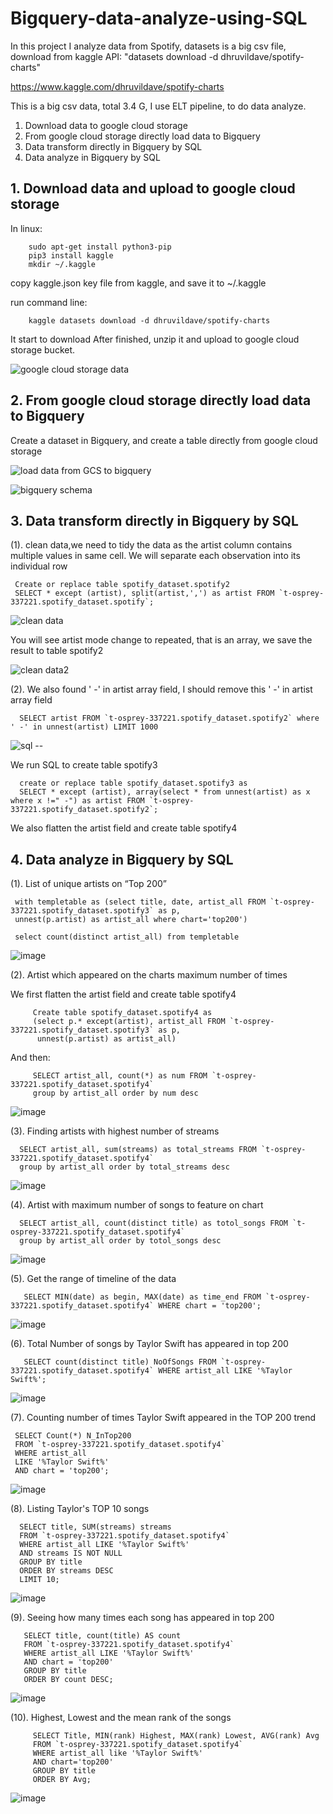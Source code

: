 # Bigquery-data-analyze-using-SQL

In this project I analyze data from Spotify, datasets is a big csv file, download from kaggle API: "datasets download -d dhruvildave/spotify-charts" 

https://www.kaggle.com/dhruvildave/spotify-charts

This is a big csv data, total 3.4 G, I use ELT pipeline, to do data analyze. 

1. Download data to google cloud storage
2. From google cloud storage directly load data to Bigquery
3. Data transform directly in Bigquery by SQL
4. Data analyze in Bigquery by SQL


## 1. Download data and upload to google cloud storage
 
 In linux:
 
        sudo apt-get install python3-pip
        pip3 install kaggle
        mkdir ~/.kaggle
        
 copy kaggle.json key file from kaggle, and save it to ~/.kaggle
 
 run command line:
 
        kaggle datasets download -d dhruvildave/spotify-charts
        
 It start to download
After finished, unzip it and upload to google cloud storage bucket.

![google cloud storage data](https://user-images.githubusercontent.com/98153604/151671732-ef7c422b-9b8c-428b-9abe-d8f461377528.JPG)

## 2. From google cloud storage directly load data to Bigquery

  Create a dataset in Bigquery, and create a table directly from google cloud storage

![load data from GCS to bigquery](https://user-images.githubusercontent.com/98153604/151671815-21020780-5b33-4329-9c95-edefec1f5f8c.JPG)

![bigquery schema](https://user-images.githubusercontent.com/98153604/151671911-87fb2835-43d0-4e85-8600-cd1d543ab0b3.JPG)


## 3. Data transform directly in Bigquery by SQL

(1). clean data,we need to tidy the data as the artist column contains multiple values in same cell. We will separate each observation into its individual row

     Create or replace table spotify_dataset.spotify2
     SELECT * except (artist), split(artist,',') as artist FROM `t-osprey-337221.spotify_dataset.spotify`;
     
![clean data](https://user-images.githubusercontent.com/98153604/151671931-3c57e6ca-c72a-4a23-9ff7-82302932a2f2.JPG)

You will see artist mode change to repeated, that is an array, we save the result to table spotify2

![clean data2](https://user-images.githubusercontent.com/98153604/151671977-0c666301-a224-40a6-affe-806df1754f36.JPG)

(2). We also found ' -' in artist array field, I should remove this ' -' in artist array field

      SELECT artist FROM `t-osprey-337221.spotify_dataset.spotify2` where ' -' in unnest(artist) LIMIT 1000
      
![sql --](https://user-images.githubusercontent.com/98153604/151672081-9a9582b0-8874-49ed-ad78-3073ec6e336e.JPG)

We run SQL to create table spotify3

      create or replace table spotify_dataset.spotify3 as 
      SELECT * except (artist), array(select * from unnest(artist) as x where x !=" -") as artist FROM `t-osprey-337221.spotify_dataset.spotify2`; 
    
We also flatten the artist field and create table spotify4
      

## 4. Data analyze in Bigquery by SQL
    
(1). List of unique artists on “Top 200”
            
     with templetable as (select title, date, artist_all FROM `t-osprey-337221.spotify_dataset.spotify3` as p, 
     unnest(p.artist) as artist_all where chart='top200')

     select count(distinct artist_all) from templetable
            
 ![image](https://user-images.githubusercontent.com/98153604/151672306-ab05bd97-421f-43ac-a6a1-a9f89668f547.png)
    
    
(2). Artist which appeared on the charts maximum number of times
    
We first flatten the artist field and create table spotify4
    
         Create table spotify_dataset.spotify4 as 
         (select p.* except(artist), artist_all FROM `t-osprey-337221.spotify_dataset.spotify3` as p, 
          unnest(p.artist) as artist_all)
          
And then:
    
         SELECT artist_all, count(*) as num FROM `t-osprey-337221.spotify_dataset.spotify4` 
         group by artist_all order by num desc
         
 ![image](https://user-images.githubusercontent.com/98153604/151672418-ece7bb18-bfeb-4ac0-a4d5-1c5560cc8e9b.png)
 
 (3). Finding artists with highest number of streams
 
      SELECT artist_all, sum(streams) as total_streams FROM `t-osprey-337221.spotify_dataset.spotify4` 
      group by artist_all order by total_streams desc
      
 ![image](https://user-images.githubusercontent.com/98153604/151672573-3e00d1a2-8611-44b8-813b-3bc0a435eff9.png)
 
 (4). Artist with maximum number of songs to feature on chart
 
      SELECT artist_all, count(distinct title) as totol_songs FROM `t-osprey-337221.spotify_dataset.spotify4` 
      group by artist_all order by totol_songs desc
 
 ![image](https://user-images.githubusercontent.com/98153604/151672623-80b702b8-8c66-4d75-8262-79d63a0b96dd.png)
 
 (5). Get the range of timeline of the data
 
       SELECT MIN(date) as begin, MAX(date) as time_end FROM `t-osprey-337221.spotify_dataset.spotify4` WHERE chart = 'top200';
 
 ![image](https://user-images.githubusercontent.com/98153604/151672667-189046c2-edec-4c44-9662-0ffe16d719b1.png)
 
 (6). Total Number of songs by Taylor Swift has appeared in top 200
 
       SELECT count(distinct title) NoOfSongs FROM `t-osprey-337221.spotify_dataset.spotify4` WHERE artist_all LIKE '%Taylor Swift%';
       
 ![image](https://user-images.githubusercontent.com/98153604/151672725-01c2fac7-4896-4ea1-9d8d-c906277f7e4a.png)
 
 
 (7). Counting number of times Taylor Swift appeared in the TOP 200 trend
 
     SELECT Count(*) N_InTop200 
     FROM `t-osprey-337221.spotify_dataset.spotify4` 
     WHERE artist_all 
     LIKE '%Taylor Swift%' 
     AND chart = 'top200';
     
 ![image](https://user-images.githubusercontent.com/98153604/151672786-609c502a-ccef-4ef9-b474-efe14016fc73.png)
 
 (8). Listing Taylor's TOP 10 songs
 
      SELECT title, SUM(streams) streams 
      FROM `t-osprey-337221.spotify_dataset.spotify4` 
      WHERE artist_all LIKE '%Taylor Swift%' 
      AND streams IS NOT NULL 
      GROUP BY title 
      ORDER BY streams DESC 
      LIMIT 10;
      
 ![image](https://user-images.githubusercontent.com/98153604/151672837-c9d9a4a6-434a-435b-a768-c4a3f0251e48.png)
 
 (9). Seeing how many times each song has appeared in top 200
 
       SELECT title, count(title) AS count 
       FROM `t-osprey-337221.spotify_dataset.spotify4` 
       WHERE artist_all LIKE '%Taylor Swift%' 
       AND chart = 'top200' 
       GROUP BY title 
       ORDER BY count DESC;
       
 ![image](https://user-images.githubusercontent.com/98153604/151672921-9d8954a5-f198-4476-9abc-e8d0a4acf254.png)
     
  (10). Highest, Lowest and the mean rank of the songs
  
         SELECT Title, MIN(rank) Highest, MAX(rank) Lowest, AVG(rank) Avg 
         FROM `t-osprey-337221.spotify_dataset.spotify4`
         WHERE artist_all like '%Taylor Swift%' 
         AND chart='top200' 
         GROUP BY title 
         ORDER BY Avg;
         
 ![image](https://user-images.githubusercontent.com/98153604/151672951-62b7a76b-263b-482e-b68c-edc03bd97595.png)


  
  
  
  






       
 





 
 






    
            
    


         



      
      


      





     

  

  
        
        
        


